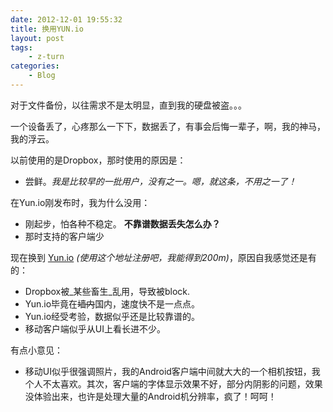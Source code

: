 ```yaml
---
date: 2012-12-01 19:55:32
title: 换用YUN.io
layout: post
tags:
    - z-turn
categories:
    - Blog
---
```

对于文件备份，以往需求不是太明显，直到我的硬盘被盗。。。

一个设备丢了，心疼那么一下下，数据丢了，有事会后悔一辈子，啊，我的神马，我的浮云。

以前使用的是Dropbox，那时使用的原因是：

* 尝鲜。_我是比较早的一批用户，没有之一。嗯，就这条，不用之一了！_ 

在Yun.io刚发布时，我为什么没用：

* 刚起步，怕各种不稳定。 **不靠谱数据丢失怎么办？**
* 那时支持的客户端少

现在换到 [Yun.io](https://www.yunio.com/index/url/code/RkZpYWFWVkJuWDdFVDNQMlhJR3FXcEtnL0NqeUZoQW45ZitkMCtyNWxkaEV0ZVUreEs2VDROUQ==) _(使用这个地址注册吧，我能得到200m)_，原因自我感觉还是有的：

* Dropbox被_某些畜生_乱用，导致被block.
* Yun.io毕竟在~~墙内~~国内，速度快不是一点点。
* Yun.io经受考验，数据似乎还是比较靠谱的。
* 移动客户端似乎从UI上看长进不少。

有点小意见：

* 移动UI似乎很强调照片，我的Android客户端中间就大大的一个相机按钮，我个人不太喜欢。其次，客户端的字体显示效果不好，部分内阴影的问题，效果没体验出来，也许是处理大量的Android机分辨率，疯了！呵呵！
